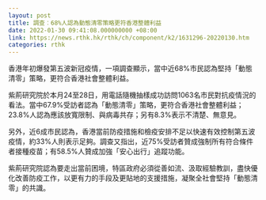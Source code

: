```yaml
---
layout: post
title: 調查︰68%人認為動態清零策略更符香港整體利益
date: 2022-01-30 09:41:08.000000000 +08:00
link: https://news.rthk.hk/rthk/ch/component/k2/1631296-20220130.htm
categories: rthk
---
```


香港年初爆發第五波新冠疫情，一項調查顯示，當中近68%市民認為堅持「動態清零」策略，更符合香港社會整體利益。

紫荊研究院於本月24至28日，用電話隨機抽樣成功訪問1063名市民對抗疫情況的看法。當中67.9%受訪者認為「動態清零」策略，更符合香港社會整體利益；23.8%人認為應該放寬限制、與病毒共存；另有8.3%表示不清楚、無意見。

另外，近6成市民認為，香港當前防疫措施和檢疫安排不足以快速有效控制第五波疫情，約33%人則表示足夠。調查又指出，近75%受訪者贊成強制所有符合條件者接種疫苗；有58.5%人贊成加強「安心出行」追蹤功能。

紫荊研究院認為要走出當前困境，特區政府必須從善如流、汲取經驗教訓，盡快優化改善防疫工作，以更有力的手段及更貼地的支援措施，凝聚全社會堅持「動態清零」的共識。
